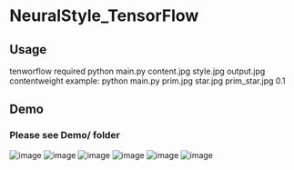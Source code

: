 # NeuralStyle_TensorFlow

## Usage
tenworflow required
python main.py content.jpg style.jpg output.jpg contentweight
example: python main.py prim.jpg star.jpg prim_star.jpg 0.1

## Demo
### Please see Demo/ folder
![image](https://github.com/wmdcstdio/NeuralStyle_TensorFlow/blob/master/Demo/hzwer_beast.jpg)
![image](https://github.com/wmdcstdio/NeuralStyle_TensorFlow/blob/master/Demo/hzwer_star.jpg)
![image](https://github.com/wmdcstdio/NeuralStyle_TensorFlow/blob/master/Demo/prim_beast.jpg)
![image](https://github.com/wmdcstdio/NeuralStyle_TensorFlow/blob/master/Demo/prim_guernica.jpg)
![image](https://github.com/wmdcstdio/NeuralStyle_TensorFlow/blob/master/Demo/prim_star.jpg)
![image](https://github.com/wmdcstdio/NeuralStyle_TensorFlow/blob/master/Demo/prim_sunrise.jpg)

